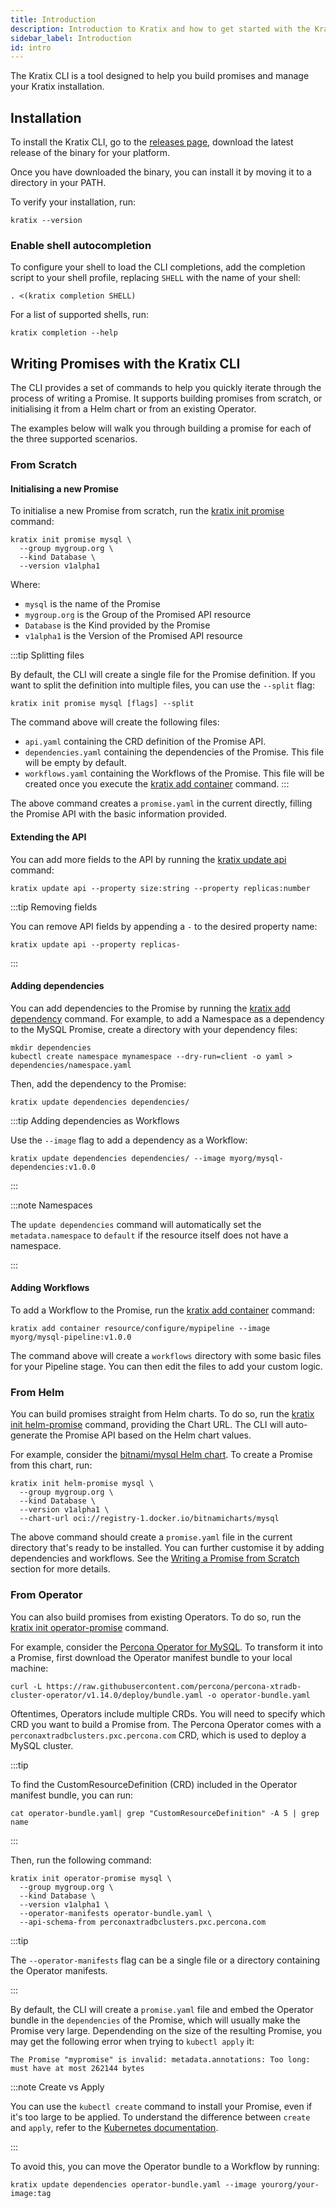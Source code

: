 ```yaml
---
title: Introduction
description: Introduction to Kratix and how to get started with the Kratix CLI
sidebar_label: Introduction
id: intro
---
```


The Kratix CLI is a tool designed to help you build promises and manage your Kratix
installation.

## Installation

To install the Kratix CLI, go to the [releases
page](https://github.com/syntasso/kratix-cli/releases), download the latest release of
the binary for your platform.

Once you have downloaded the binary, you can install it by moving it to a directory in
your PATH.

To verify your installation, run:

```shell-session
kratix --version
```

### Enable shell autocompletion

To configure your shell to load the CLI completions, add the completion script
to your shell profile, replacing `SHELL` with the name of your shell:

```shell-session
. <(kratix completion SHELL)
```

For a list of supported shells, run:

```shell-session
kratix completion --help
```

## Writing Promises with the Kratix CLI

The CLI provides a set of commands to help you quickly iterate through the process of
writing a Promise. It supports building promises from scratch, or initialising it from a
Helm chart or from an existing Operator.

The examples below will walk you through building a promise for each of the three
supported scenarios.

### From Scratch

#### Initialising a new Promise

To initialise a new Promise from scratch, run the [kratix init promise](./reference/kratix-init-promise) command:

```shell-session
kratix init promise mysql \
  --group mygroup.org \
  --kind Database \
  --version v1alpha1
```

Where:

- `mysql` is the name of the Promise
- `mygroup.org` is the Group of the Promised API resource
- `Database` is the Kind provided by the Promise
- `v1alpha1` is the Version of the Promised API resource

:::tip Splitting files

By default, the CLI will create a single file for the Promise definition. If you want to
split the definition into multiple files, you can use the `--split` flag:

```shell-session
kratix init promise mysql [flags] --split
```

The command above will create the following files:

- `api.yaml` containing the CRD definition of the Promise API.
- `dependencies.yaml` containing the dependencies of the Promise. This file will be empty by default.
- `workflows.yaml` containing the Workflows of the Promise. This file will be
  created once you execute the [kratix add
  container](./reference/kratix-add-container) command.
:::

The above command creates a `promise.yaml` in the current directly, filling the Promise
API with the basic information provided.

#### Extending the API

You can add more fields to the API by running the [kratix update api](./reference/kratix-update-api) command:

```shell-session
kratix update api --property size:string --property replicas:number
```

:::tip Removing fields

You can remove API fields by appending a `-` to the desired property name:

```shell-session
kratix update api --property replicas-
```

:::

#### Adding dependencies

You can add dependencies to the Promise by running the [kratix add
dependency](./reference/kratix-update-dependencies) command. For example, to add a Namespace
as a dependency to the MySQL Promise, create a directory with your dependency files:

```shell-session
mkdir dependencies
kubectl create namespace mynamespace --dry-run=client -o yaml > dependencies/namespace.yaml
```

Then, add the dependency to the Promise:

```shell-session
kratix update dependencies dependencies/
```

:::tip Adding dependencies as Workflows

Use the `--image` flag to add a dependency as a Workflow:

```shell-session
kratix update dependencies dependencies/ --image myorg/mysql-dependencies:v1.0.0
```

:::

:::note Namespaces

The `update dependencies` command will automatically set the
`metadata.namespace` to `default` if the resource itself does not have a
namespace.

:::

#### Adding Workflows

To add a Workflow to the Promise, run the [kratix add container](./reference/kratix-add-container) command:

```shell-session
kratix add container resource/configure/mypipeline --image myorg/mysql-pipeline:v1.0.0
```

The command above will create a `workflows` directory with some basic files for your
Pipeline stage. You can then edit the files to add your custom logic.

### From Helm

You can build promises straight from Helm charts. To do so, run the [kratix init
helm-promise](./reference/kratix-init-helm-promise) command, providing the Chart
URL. The CLI will auto-generate the Promise API based on the Helm chart values.

For example, consider the [bitnami/mysql Helm
chart](https://github.com/bitnami/charts/tree/main/bitnami/mysql). To create a
Promise from this chart, run:

```shell-session
kratix init helm-promise mysql \
  --group mygroup.org \
  --kind Database \
  --version v1alpha1 \
  --chart-url oci://registry-1.docker.io/bitnamicharts/mysql
```

The above command should create a `promise.yaml` file in the current directory that's
ready to be installed. You can further customise it by adding dependencies and workflows.
See the [Writing a Promise from Scratch](#from-scratch) section for more details.

### From Operator

You can also build promises from existing Operators. To do so, run the [kratix
init operator-promise](./reference/kratix-init-operator-promise) command.

For example, consider the [Percona Operator for
MySQL](https://docs.percona.com/percona-operator-for-mysql/pxc/index.html). To transform
it into a Promise, first download the Operator manifest bundle to your local machine:

```shell-session
curl -L https://raw.githubusercontent.com/percona/percona-xtradb-cluster-operator/v1.14.0/deploy/bundle.yaml -o operator-bundle.yaml
```

Oftentimes, Operators include multiple CRDs. You will need to specify which CRD you want
to build a Promise from. The Percona Operator comes with a `perconaxtradbclusters.pxc.percona.com` CRD,
which is used to deploy a MySQL cluster.

:::tip

To find the CustomResourceDefinition (CRD) included in the Operator manifest
bundle, you can run:

```shell-session
cat operator-bundle.yaml| grep "CustomResourceDefinition" -A 5 | grep name
```

:::

Then, run the following command:

```shell-session
kratix init operator-promise mysql \
  --group mygroup.org \
  --kind Database \
  --version v1alpha1 \
  --operator-manifests operator-bundle.yaml \
  --api-schema-from perconaxtradbclusters.pxc.percona.com
```

:::tip

The `--operator-manifests` flag can be a single file or a directory containing the Operator manifests.

:::

By default, the CLI will create a `promise.yaml` file and embed the Operator
bundle in the `dependencies` of the Promise, which will usually make the Promise
very large. Dependending on the size of the resulting Promise, you may get the
following error when trying to `kubectl apply` it:

```
The Promise "mypromise" is invalid: metadata.annotations: Too long: must have at most 262144 bytes
```

:::note Create vs Apply

You can use the `kubectl create` command to install your Promise, even if it's
too large to be applied. To understand the difference between `create` and
`apply`, refer to the [Kubernetes
documentation](https://kubernetes.io/docs/tasks/manage-kubernetes-objects/).

:::

To avoid this, you can move the Operator bundle to a Workflow by running:

```shell-session
kratix update dependencies operator-bundle.yaml --image yourorg/your-image:tag
```
